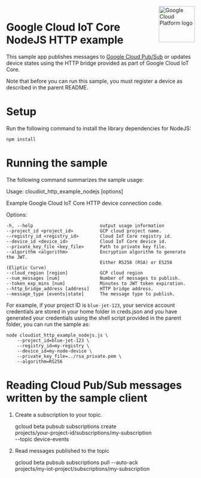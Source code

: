 <img src="https://avatars2.githubusercontent.com/u/2810941?v=3&s=96" alt="Google Cloud Platform logo" title="Google Cloud Platform" align="right" height="96" width="96"/>

# Google Cloud IoT Core NodeJS HTTP example

This sample app publishes messages to [Google Cloud Pub/Sub](pubsub) or updates
device states using the HTTP bridge provided as part of Google Cloud IoT Core.

Note that before you can run this sample, you must register a device as
described in the parent README.

[pubsub]: https://cloud.google.com/pubsub/docs
# Setup

Run the following command to install the library dependencies for NodeJS:

    npm install

# Running the sample

The following command summarizes the sample usage:

Usage: cloudiot_http_example_nodejs [options]

Example Google Cloud IoT Core HTTP device connection code.

Options:

    -h, --help                         output usage information
    --project_id <project_id>          GCP cloud project name.
    --registry_id <registry_id>        Cloud IoT Core registry id.
    --device_id <device_id>            Cloud IoT Core device id.
    --private_key_file <key_file>      Path to private key file.
    --algorithm <algorithm>            Encryption algorithm to generate the JWT.
                                       Either RS256 (RSA) or ES256 (Eliptic Curve)
    --cloud_region [region]            GCP cloud region
    --num_messages [num]               Number of messages to publish.
    --token_exp_mins [num]             Minutes to JWT token expiration.
    --http_bridge_address [address]    HTTP bridge address.
    --message_type [events|state]      The message type to publish.

For example, if your project ID is `blue-jet-123`, your service account
credentials are stored in your home folder in creds.json and you have generated
your credentials using the shell script provided in the parent folder, you can
run the sample as:

    node cloudiot_http_example_nodejs.js \
        --project_id=blue-jet-123 \
        --registry_id=my-registry \
        --device_id=my-node-device \
        --private_key_file=../rsa_private.pem \
        --algorithm=RS256

# Reading Cloud Pub/Sub messages written by the sample client

1.  Create a subscription to your topic.

    gcloud beta pubsub subscriptions create \
    projects/your-project-id/subscriptions/my-subscription \
    --topic device-events

2.  Read messages published to the topic

    gcloud beta pubsub subscriptions pull --auto-ack \
    projects/my-iot-project/subscriptions/my-subscription
